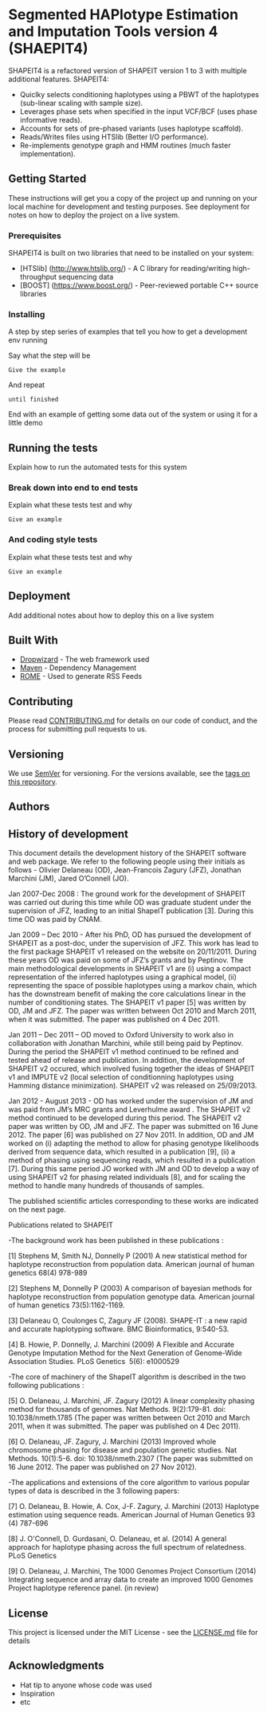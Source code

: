 # Segmented HAPlotype Estimation and Imputation Tools version 4 (SHAEPIT4)

SHAPEIT4 is a refactored version of SHAPEIT version 1 to 3 with multiple additional features.
SHAPEIT4:
- Quiclky selects conditioning haplotypes using a PBWT of the haplotypes (sub-linear scaling with sample size).
- Leverages phase sets when specified in the input VCF/BCF (uses phase informative reads).
- Accounts for sets of pre-phased variants (uses haplotype scaffold). 
- Reads/Writes files using HTSlib (Better I/O performance).
- Re-implements genotype graph and HMM routines (much faster implementation).

## Getting Started

These instructions will get you a copy of the project up and running on your local machine for development and testing purposes. See deployment for notes on how to deploy the project on a live system.

### Prerequisites

SHAPEIT4 is built on two libraries that need to be installed on your system:

* [HTSlib] (http://www.htslib.org/) - A C library for reading/writing high-throughput sequencing data
* [BOOST] (https://www.boost.org/) - Peer-reviewed portable C++ source libraries

### Installing

A step by step series of examples that tell you how to get a development env running

Say what the step will be

```
Give the example
```

And repeat

```
until finished
```

End with an example of getting some data out of the system or using it for a little demo

## Running the tests

Explain how to run the automated tests for this system

### Break down into end to end tests

Explain what these tests test and why

```
Give an example
```

### And coding style tests

Explain what these tests test and why

```
Give an example
```

## Deployment

Add additional notes about how to deploy this on a live system

## Built With

* [Dropwizard](http://www.dropwizard.io/1.0.2/docs/) - The web framework used
* [Maven](https://maven.apache.org/) - Dependency Management
* [ROME](https://rometools.github.io/rome/) - Used to generate RSS Feeds

## Contributing

Please read [CONTRIBUTING.md](https://gist.github.com/PurpleBooth/b24679402957c63ec426) for details on our code of conduct, and the process for submitting pull requests to us.

## Versioning

We use [SemVer](http://semver.org/) for versioning. For the versions available, see the [tags on this repository](https://github.com/your/project/tags). 

## Authors

## History of development


This document details the development history of the SHAPEIT software and web package. We refer to the following people using their initials as follows - Olivier Delaneau (OD), Jean-Francois Zagury (JFZ), Jonathan Marchini (JM), Jared O’Connell (JO).

Jan 2007-Dec 2008 : The ground work for the development of SHAPEIT was carried out during this time while OD was graduate student under the supervision of JFZ, leading to an initial ShapeIT publication [3]. During this time OD was paid by CNAM. 

Jan 2009 – Dec 2010 - After his PhD, OD has pursued the development of SHAPEIT as a post-doc, under the supervision of JFZ. This work has lead to the first package SHAPEIT v1 released on the website on 20/11/2011. During these years OD was paid on some of JFZ’s grants and by Peptinov. The main methodological developments in SHAPEIT v1 are (i) using a compact representation of the inferred haplotypes using a graphical model, (ii) representing the space of possible haplotypes using a markov chain, which has the downstream benefit of making the core calculations linear in the number of conditioning states. The SHAPEIT v1 paper [5] was written by OD, JM and JFZ. The paper was written between Oct 2010 and March 2011, when it was submitted. The paper was published on 4 Dec 2011.

Jan 2011 – Dec 2011 – OD moved to Oxford University to work also in collaboration with Jonathan Marchini, while still being paid by Peptinov. During the period the SHAPEIT v1 method continued to be refined and tested ahead of release and publication. In addition, the development of SHAPEIT v2 occured, which involved fusing together the ideas of SHAPEIT v1 and IMPUTE v2 (local selection of conditionning haplotypes using Hamming distance minimization). SHAPEIT v2 was released on 25/09/2013.

Jan 2012 - August 2013 - OD has worked under the supervision of JM and was paid from JM’s MRC grants and Leverhulme award . The SHAPEIT v2 method continued to be developed during this period. The SHAPEIT v2 paper was written by OD, JM and JFZ. The paper was submitted on 16 June 2012. The paper [6] was published on 27 Nov 2011. In addition, OD and JM worked on (i) adapting the method to allow for phasing genotype likelihoods derived from sequence data, which resulted in a publication [9], (ii) a method of phasing using sequencing reads, which resulted in a publication [7]. During this same period JO worked with JM and OD to develop a way of using SHAPEIT v2 for phasing related individuals [8], and for scaling the method to handle many hundreds of thousands of samples.

The published scientific articles corresponding to these works are indicated  on the next page.

Publications related to SHAPEIT

-The background work has been published in these publications :

[1] Stephens M, Smith NJ, Donnelly P (2001) A new statistical method for haplotype reconstruction from population data. American journal of human genetics 68(4) 978-989

[2] Stephens M, Donnelly P (2003) A comparison of bayesian methods for haplotype reconstruction from population genotype data. American journal of human genetics 73(5):1162-1169.

[3] Delaneau O, Coulonges C, Zagury JF (2008). SHAPE-IT : a new rapid and accurate haplotyping software. BMC Bioinformatics, 9:540-53.

[4] B. Howie, P. Donnelly, J. Marchini (2009) A Flexible and Accurate Genotype Imputation Method for the Next Generation of Genome-Wide Association Studies. PLoS Genetics  5(6): e1000529

-The core of machinery of the ShapeIT algorithm is described in the two following publications :

[5] O. Delaneau, J. Marchini, JF. Zagury (2012) A linear complexity phasing method for thousands of genomes. Nat Methods. 9(2):179-81. doi: 10.1038/nmeth.1785 
(The paper was written between Oct 2010 and March 2011, when it was submitted. The paper was published on 4 Dec 2011).

[6] O. Delaneau, JF. Zagury, J. Marchini (2013) Improved whole chromosome phasing for disease and population genetic studies. Nat Methods. 10(1):5-6. doi: 10.1038/nmeth.2307 
(The paper was submitted on 16 June 2012. The paper was published on 27 Nov 2012).


-The applications and extensions of the core algorithm to various popular types of data is described in the 3 following papers:

[7] O. Delaneau, B. Howie, A. Cox, J-F. Zagury, J. Marchini (2013) Haplotype estimation using sequence reads. American Journal of Human Genetics 93 (4) 787-696

[8] J. O'Connell, D. Gurdasani, O. Delaneau, et al. (2014) A general approach for haplotype phasing across the full spectrum of relatedness. PLoS Genetics 

[9] O. Delaneau, J. Marchini, The 1000 Genomes Project Consortium (2014) Integrating sequence and array data to create an improved 1000 Genomes Project haplotype reference panel. (in review)

## License

This project is licensed under the MIT License - see the [LICENSE.md](LICENSE.md) file for details

## Acknowledgments

* Hat tip to anyone whose code was used
* Inspiration
* etc